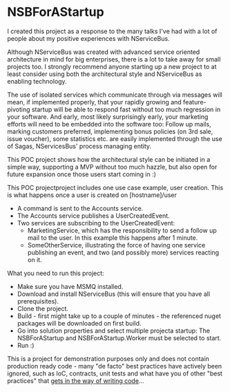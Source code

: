 NSBForAStartup
==============
I created this project as a response to the many talks I've had with a lot of people about my positive experiences with NServiceBus. 

Although NServiceBus was created with advanced service oriented architecture in mind for big enterprises, there is a lot to take away for small projects too. I strongly recommend anyone starting up a new project to at least consider using both the architectural style and NServiceBus as enabling technology. 

The use of isolated services which communicate through via messages will mean, if implemented properly, that your rapidly growing and feature-pivoting startup will be able to respond fast without too much regression in your software. 
And early, most likely surprisingly early, your marketing efforts will need to be embedded into the software too: Follow up mails, marking customers preferred, implementing bonus policies (on 3rd sale, issue voucher), some statistics etc. are easily implemented through the use of Sagas, NServicesBus' process managing entity.

This POC project shows how the architectural style can be initiated in a simple way, supporting a MVP without too much hazzle, but also open for future expansion once those users start coming in :)

This POC projectproject includes one use case example, user creation. This is what happens once a user is created on [hostname]/user 

* A command is sent to the Accounts service.
* The Accounts service publishes a UserCreatedEvent.
* Two services are subscribing to the UserCreatedEvent:
  * MarketingService, which has the responsibility to send a follow up mail to the user. In this example this happens after 1 minute.
  * SomeOtherService, illustrating the force of having one service publishing an event, and two (and possibly more) services reacting on it.

What you need to run this project:

* Make sure you have MSMQ installed.
* Download and install NServiceBus (this will ensure that you have all prerequisites).
* Clone the project.
* Build - first might take up to a couple of minutes - the referenced nuget packages will be downloaded on first build.
* Go into solution properties and select multiple projecta startup: The NSBForAStartup and NSBForAStartup.Worker must be selected to start.
* Run :)

This is a project for demonstration purposes only and does not contain production ready code - many "de facto" best practices have actively been ignored, such as IoC, contracts, unit tests and what have you of other "best practices" that [gets in the way of writing code](https://medium.com/i-m-h-o/eef96ea6f4cb)... 
